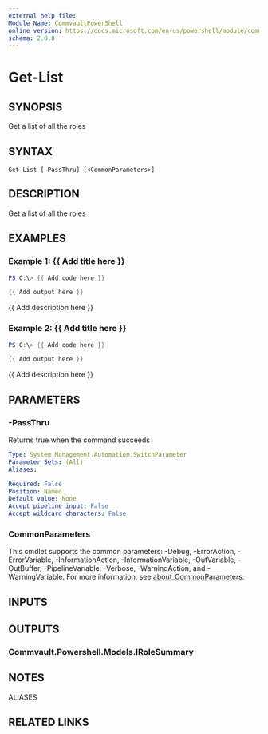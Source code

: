 ```yaml
---
external help file:
Module Name: CommvaultPowerShell
online version: https://docs.microsoft.com/en-us/powershell/module/commvaultpowershell/get-list
schema: 2.0.0
---
```


# Get-List

## SYNOPSIS
Get a list of all the roles

## SYNTAX

```
Get-List [-PassThru] [<CommonParameters>]
```

## DESCRIPTION
Get a list of all the roles

## EXAMPLES

### Example 1: {{ Add title here }}
```powershell
PS C:\> {{ Add code here }}

{{ Add output here }}
```

{{ Add description here }}

### Example 2: {{ Add title here }}
```powershell
PS C:\> {{ Add code here }}

{{ Add output here }}
```

{{ Add description here }}

## PARAMETERS

### -PassThru
Returns true when the command succeeds

```yaml
Type: System.Management.Automation.SwitchParameter
Parameter Sets: (All)
Aliases:

Required: False
Position: Named
Default value: None
Accept pipeline input: False
Accept wildcard characters: False
```

### CommonParameters
This cmdlet supports the common parameters: -Debug, -ErrorAction, -ErrorVariable, -InformationAction, -InformationVariable, -OutVariable, -OutBuffer, -PipelineVariable, -Verbose, -WarningAction, and -WarningVariable. For more information, see [about_CommonParameters](http://go.microsoft.com/fwlink/?LinkID=113216).

## INPUTS

## OUTPUTS

### Commvault.Powershell.Models.IRoleSummary

## NOTES

ALIASES

## RELATED LINKS

